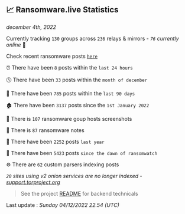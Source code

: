 
## 📈 Ransomware.live Statistics
_december 4th, 2022_

Currently tracking `130` groups across `236` relays & mirrors - _`76` currently online_ 📡

Check recent ransomware posts [`here`](recentposts.md)


⏰ There have been `8` posts within the `last 24 hours`

🕓 There have been `33` posts within the `month of december`

📅 There have been `785` posts within the `last 90 days`

🏚 There have been `3137` posts since the `1st January 2022`

📸 There is `107` ransomware goup hosts screenshots

📝 There is `87` ransomware notes

🚀 There have been `2252` posts `last year`

🐣 There have been `5423` posts `since the dawn of ransomwatch`

⚙️ There are `62` custom parsers indexing posts

_`20` sites using v2 onion services are no longer indexed - [support.torproject.org](https://support.torproject.org/onionservices/v2-deprecation/)_

> See the project [README](https://github.com/jmousqueton/ransomwatch#readme) for backend technicals



Last update : _Sunday 04/12/2022 22.54 (UTC)_

